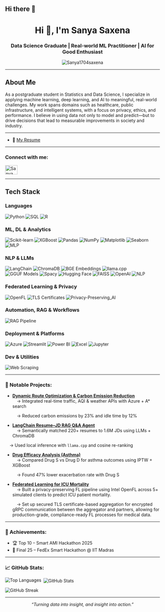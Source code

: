 ## Hi there 👋

<!--
**Sanya1704saxena/Sanya1704saxena** is a ✨ _special_ ✨ repository because its `README.md` (this file) appears on your GitHub profile.

Here are some ideas to get you started:

- 🔭 I’m currently working on ...
- 🌱 I’m currently learning ...
- 👯 I’m looking to collaborate on ...
- 🤔 I’m looking for help with ...
- 💬 Ask me about ...
- 📫 How to reach me: ...
- 😄 Pronouns: ...
- ⚡ Fun fact: ...
-->
<h1 align="center">Hi 👋, I'm Sanya Saxena</h1>
<h3 align="center">Data Science Graduate | Real-world ML Practitioner | AI for Good Enthusiast</h3>

<p align="center">
  <img src="https://komarev.com/ghpvc/?username=Sanya1704saxena&label=Profile%20views&color=0e75b6&style=flat" alt="Sanya1704saxena" />
</p>

---

## About Me

As a postgraduate student in Statistics and Data Science, I specialize in applying machine learning, deep learning, and AI to meaningful, real-world challenges. My work spans domains such as healthcare, public infrastructure, and intelligent systems, with a focus on privacy, ethics, and performance. I believe in using data not only to model and predict—but to drive decisions that lead to measurable improvements in society and industry.

---
- 📄 [My Resume](https://drive.google.com/file/d/18ZIsGSo5kKTf72HMwhOgTwSzQ2-dtrau/view?usp=sharing)  

---

<h3 align="left">Connect with me:</h3>
<p align="left">
  <a href="https://linkedin.com/in/sanya-saxena" target="blank">
    <img align="center" src="https://raw.githubusercontent.com/rahuldkjain/github-profile-readme-generator/master/src/images/icons/Social/linked-in-alt.svg" alt="Sanya Saxena" height="30" width="40" />
  </a>
</p>

---

## Tech Stack

### Languages  
![Python](https://img.shields.io/badge/Python-3776AB?style=flat-square&logo=python&logoColor=white)
![SQL](https://img.shields.io/badge/SQL-003B57?style=flat-square&logo=sqlite&logoColor=white)
![R](https://img.shields.io/badge/R-276DC3?style=flat-square&logo=r&logoColor=white)

### ML, DL & Analytics  
![Scikit-learn](https://img.shields.io/badge/Scikit--Learn-F7931E?style=flat-square&logo=scikit-learn&logoColor=white)
![XGBoost](https://img.shields.io/badge/XGBoost-EC6B23?style=flat-square)
![Pandas](https://img.shields.io/badge/Pandas-150458?style=flat-square&logo=pandas&logoColor=white)
![NumPy](https://img.shields.io/badge/NumPy-013243?style=flat-square&logo=numpy&logoColor=white)
![Matplotlib](https://img.shields.io/badge/Matplotlib-11557C?style=flat-square&logo=matplotlib&logoColor=white)
![Seaborn](https://img.shields.io/badge/Seaborn-4B8BBE?style=flat-square)
![MLP](https://img.shields.io/badge/MLP_Model-007ACC?style=flat-square)

###  NLP & LLMs  
![LangChain](https://img.shields.io/badge/LangChain-000000?style=flat-square)
![ChromaDB](https://img.shields.io/badge/ChromaDB-4A148C?style=flat-square)
![BGE Embeddings](https://img.shields.io/badge/BGE_Embeddings-1A237E?style=flat-square)
![llama.cpp](https://img.shields.io/badge/llama.cpp-607D8B?style=flat-square)
![GGUF Models](https://img.shields.io/badge/GGUF_Models-37474F?style=flat-square)
![Spacy](https://img.shields.io/badge/Spacy-09A3D5?style=flat-square)
![Hugging Face](https://img.shields.io/badge/HuggingFace-FFD21F?style=flat-square&logo=huggingface&logoColor=black)
![FAISS](https://img.shields.io/badge/FAISS-00599C?style=flat-square)
![OpenAI](https://img.shields.io/badge/OpenAI-412991?style=flat-square&logo=openai&logoColor=white)
![NLP](https://img.shields.io/badge/NLP-9C27B0?style=flat-square)

### Federated Learning & Privacy  
![OpenFL](https://img.shields.io/badge/OpenFL-00BFA6?style=flat-square)
![TLS Certificates](https://img.shields.io/badge/TLS_Certificates-0288D1?style=flat-square)
![Privacy-Preserving_AI](https://img.shields.io/badge/Privacy--Preserving_AI-424242?style=flat-square)

### Automation, RAG & Workflows  
![RAG Pipeline](https://img.shields.io/badge/RAG_Pipeline-006666?style=flat-square)


### Deployment & Platforms  
![Azure](https://img.shields.io/badge/Azure_Model-0078D4?style=flat-square&logo=microsoft-azure&logoColor=white)
![Streamlit](https://img.shields.io/badge/Streamlit-FF4B4B?style=flat-square&logo=streamlit&logoColor=white)
![Power BI](https://img.shields.io/badge/Power_BI-F2C811?style=flat-square&logo=powerbi&logoColor=black)
![Excel](https://img.shields.io/badge/Excel-217346?style=flat-square&logo=microsoft-excel&logoColor=white)
![Jupyter](https://img.shields.io/badge/Jupyter-F37626?style=flat-square&logo=jupyter&logoColor=white)

###  Dev & Utilities  
![Web Scraping](https://img.shields.io/badge/Web_Scraping-00897B?style=flat-square)


---

<h3 align="left">🚀 Notable Projects:</h3>

- [**Dynamic Route Optimization & Carbon Emission Reduction**](#)  
  &emsp;→ Integrated real-time traffic, AQI & weather APIs with Azure + A* search

  &emsp;→ Reduced carbon emissions by 23% and idle time by 12%  

- [**LangChain Resume–JD RAG Q&A Agent**](#)  
 &emsp;→ Semantically matched 220+ resumes to 1.6M JDs using LLMs + ChromaDB

 &emsp;→ Used local inference with `llama.cpp` and cosine re-ranking  

- [**Drug Efficacy Analysis (Asthma)**](#)  
  &emsp;→ Compared Drug S vs Drug D for asthma outcomes using IPTW + XGBoost
  
  &emsp;→ Found 47% lower exacerbation rate with Drug S  

- [**Federated Learning for ICU Mortality**](#)  
  &emsp;→  Built a privacy-preserving FL pipeline using Intel OpenFL across 5+ simulated clients to predict ICU patient mortality.
  
  &emsp;→ Set up secured TLS certificate-based aggregation for encrypted gRPC communication between the aggregator and partners, allowing for production-grade, compliance-ready FL processes for medical data. 

---

<h3 align="left">🏅 Achievements:</h3>

- 🏆 Top 10 – Smart AMI Hackathon 2025  
- 🥈 Final 25 – FedEx Smart Hackathon @ IIT Madras  


---

<h3 align="left">📈 GitHub Stats:</h3>

<p><img align="left" src="https://github-readme-stats.vercel.app/api/top-langs/?username=Sanya1704saxena&layout=compact" alt="Top Languages" /></p>

<p>&nbsp;<img align="center" src="https://github-readme-stats.vercel.app/api?username=Sanya1704saxena&show_icons=true" alt="GitHub Stats" /></p>

<p><img align="center" src="https://github-readme-streak-stats.herokuapp.com/?user=Sanya1704saxena" alt="GitHub Streak" /></p>

---

<p align="center"><em>“Turning data into insight, and insight into action.”</em></p>
